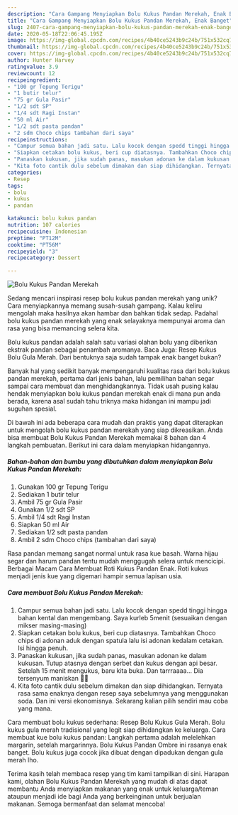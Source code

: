 ```yaml
---
description: "Cara Gampang Menyiapkan Bolu Kukus Pandan Merekah, Enak Banget"
title: "Cara Gampang Menyiapkan Bolu Kukus Pandan Merekah, Enak Banget"
slug: 2407-cara-gampang-menyiapkan-bolu-kukus-pandan-merekah-enak-banget
date: 2020-05-18T22:06:45.195Z
image: https://img-global.cpcdn.com/recipes/4b40ce5243b9c24b/751x532cq70/bolu-kukus-pandan-merekah-foto-resep-utama.jpg
thumbnail: https://img-global.cpcdn.com/recipes/4b40ce5243b9c24b/751x532cq70/bolu-kukus-pandan-merekah-foto-resep-utama.jpg
cover: https://img-global.cpcdn.com/recipes/4b40ce5243b9c24b/751x532cq70/bolu-kukus-pandan-merekah-foto-resep-utama.jpg
author: Hunter Harvey
ratingvalue: 3.9
reviewcount: 12
recipeingredient:
- "100 gr Tepung Terigu"
- "1 butir telur"
- "75 gr Gula Pasir"
- "1/2 sdt SP"
- "1/4 sdt Ragi Instan"
- "50 ml Air"
- "1/2 sdt pasta pandan"
- "2 sdm Choco chips tambahan dari saya"
recipeinstructions:
- "Campur semua bahan jadi satu. Lalu kocok dengan spedd tinggi hingga bahan kental dan mengembang. Saya kurleb 5menit (sesuaikan dengan mikser masing-masing)"
- "Siapkan cetakan bolu kukus, beri cup diatasnya. Tambahkan Choco chips di adonan aduk dengan spatula lalu isi adonan kedalam cetakan. Isi hingga penuh."
- "Panaskan kukusan, jika sudah panas, masukan adonan ke dalam kukusan. Tutup atasnya dengan serbet dan kukus dengan api besar. Setelah 15 menit mengukus, baru kita buka. Dan tarrraaaa... Dia tersenyum maniskan 🥰🥰"
- "Kita foto cantik dulu sebelum dimakan dan siap dihidangkan. Ternyata rasa sama enaknya dengan resep saya sebelumnya yang menggunakan soda. Dan ini versi ekonomisnya. Sekarang kalian pilih sendiri mau coba yang mana."
categories:
- Resep
tags:
- bolu
- kukus
- pandan

katakunci: bolu kukus pandan 
nutrition: 107 calories
recipecuisine: Indonesian
preptime: "PT12M"
cooktime: "PT56M"
recipeyield: "3"
recipecategory: Dessert

---
```



![Bolu Kukus Pandan Merekah](https://img-global.cpcdn.com/recipes/4b40ce5243b9c24b/751x532cq70/bolu-kukus-pandan-merekah-foto-resep-utama.jpg)

Sedang mencari inspirasi resep bolu kukus pandan merekah yang unik? Cara menyiapkannya memang susah-susah gampang. Kalau keliru mengolah maka hasilnya akan hambar dan bahkan tidak sedap. Padahal bolu kukus pandan merekah yang enak selayaknya mempunyai aroma dan rasa yang bisa memancing selera kita.

Bolu kukus pandan adalah salah satu variasi olahan bolu yang diberikan ekstrak pandan sebagai penambah aromanya. Baca Juga: Resep Kukus Bolu Gula Merah. Dari bentuknya saja sudah tampak enak banget bukan?

Banyak hal yang sedikit banyak mempengaruhi kualitas rasa dari bolu kukus pandan merekah, pertama dari jenis bahan, lalu pemilihan bahan segar sampai cara membuat dan menghidangkannya. Tidak usah pusing kalau hendak menyiapkan bolu kukus pandan merekah enak di mana pun anda berada, karena asal sudah tahu triknya maka hidangan ini mampu jadi suguhan spesial.


Di bawah ini ada beberapa cara mudah dan praktis yang dapat diterapkan untuk mengolah bolu kukus pandan merekah yang siap dikreasikan. Anda bisa membuat Bolu Kukus Pandan Merekah memakai 8 bahan dan 4 langkah pembuatan. Berikut ini cara dalam menyiapkan hidangannya.

<!--inarticleads1-->

##### Bahan-bahan dan bumbu yang dibutuhkan dalam menyiapkan Bolu Kukus Pandan Merekah:

1. Gunakan 100 gr Tepung Terigu
1. Sediakan 1 butir telur
1. Ambil 75 gr Gula Pasir
1. Gunakan 1/2 sdt SP
1. Ambil 1/4 sdt Ragi Instan
1. Siapkan 50 ml Air
1. Sediakan 1/2 sdt pasta pandan
1. Ambil 2 sdm Choco chips (tambahan dari saya)


Rasa pandan memang sangat normal untuk rasa kue basah. Warna hijau segar dan harum pandan tentu mudah menggugah selera untuk mencicipi. Berbagai Macam Cara Membuat Roti Kukus Pandan Enak. Roti kukus menjadi jenis kue yang digemari hampir semua lapisan usia. 

<!--inarticleads2-->

##### Cara membuat Bolu Kukus Pandan Merekah:

1. Campur semua bahan jadi satu. Lalu kocok dengan spedd tinggi hingga bahan kental dan mengembang. Saya kurleb 5menit (sesuaikan dengan mikser masing-masing)
1. Siapkan cetakan bolu kukus, beri cup diatasnya. Tambahkan Choco chips di adonan aduk dengan spatula lalu isi adonan kedalam cetakan. Isi hingga penuh.
1. Panaskan kukusan, jika sudah panas, masukan adonan ke dalam kukusan. Tutup atasnya dengan serbet dan kukus dengan api besar. Setelah 15 menit mengukus, baru kita buka. Dan tarrraaaa... Dia tersenyum maniskan 🥰🥰
1. Kita foto cantik dulu sebelum dimakan dan siap dihidangkan. Ternyata rasa sama enaknya dengan resep saya sebelumnya yang menggunakan soda. Dan ini versi ekonomisnya. Sekarang kalian pilih sendiri mau coba yang mana.


Cara membuat bolu kukus sederhana: Resep Bolu Kukus Gula Merah. Bolu kukus gula merah tradisional yang legit siap dihidangkan ke keluarga. Cara membuat kue bolu kukus pandan: Langkah pertama adalah melelehkan margarin, setelah margarinnya. Bolu Kukus Pandan Ombre ini rasanya enak banget. Bolu kukus juga cocok jika dibuat dengan dipadukan dengan gula merah lho. 

Terima kasih telah membaca resep yang tim kami tampilkan di sini. Harapan kami, olahan Bolu Kukus Pandan Merekah yang mudah di atas dapat membantu Anda menyiapkan makanan yang enak untuk keluarga/teman ataupun menjadi ide bagi Anda yang berkeinginan untuk berjualan makanan. Semoga bermanfaat dan selamat mencoba!
